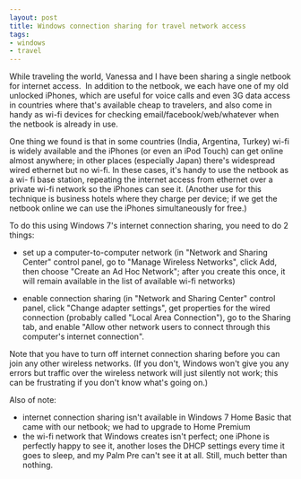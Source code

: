 ```yaml
---
layout: post
title: Windows connection sharing for travel network access
tags:
- windows
- travel
---
```

While traveling the world, Vanessa and I have been sharing a single netbook
for internet access.  In addition to the netbook, we each have one of my old
unlocked iPhones, which are useful for voice calls and even 3G data access in
countries where that's available cheap to travelers, and also come in handy as
wi-fi devices for checking email/facebook/web/whatever when the netbook is
already in use.

One thing we found is that in some countries (India, Argentina, Turkey) wi-fi
is widely available and the iPhones (or even an iPod Touch) can get online
almost anywhere; in other places (especially Japan) there's widespread wired
ethernet but no wi-fi. In these cases, it's handy to use the netbook as a wi-
fi base station, repeating the internet access from ethernet over a private
wi-fi network so the iPhones can see it. (Another use for this technique is
business hotels where they charge per device; if we get the netbook online we
can use the iPhones simultaneously for free.)

To do this using Windows 7's internet connection sharing, you need to do 2
things:

- set up a computer-to-computer network (in "Network and Sharing Center" control panel, go to "Manage Wireless Networks", click Add, then choose "Create an Ad Hoc Network"; after you create this once, it will remain available in the list of available wi-fi networks)

- enable connection sharing (in "Network and Sharing Center" control panel, click "Change adapter settings", get properties for the wired connection (probably called "Local Area Connection"), go to the Sharing tab, and enable "Allow other network users to connect through this computer's internet connection".

Note that you have to turn off internet connection sharing before you can join
any other wireless networks. (If you don't, Windows won't give you any errors
but traffic over the wireless network will just silently not work; this can be
frustrating if you don't know what's going on.)

Also of note:

- internet connection sharing isn't available in Windows 7 Home Basic that came with our netbook; we had to upgrade to Home Premium  
- the wi-fi network that Windows creates isn't perfect; one iPhone is perfectly happy to see it, another loses the DHCP settings every time it goes to sleep, and my Palm Pre can't see it at all. Still, much better than nothing.

